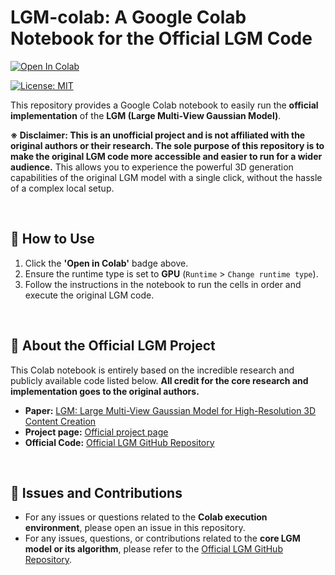 # LGM-colab: A Google Colab Notebook for the Official LGM Code

[![Open In Colab](https://colab.research.google.com/assets/colab-badge.svg)](https://colab.research.google.com/github/jiu31/LGM-colab/blob/main/lgm.ipynb)

[![License: MIT](https://img.shields.io/badge/License-MIT-yellow.svg)](https://github.com/jiu-jung/LGM-colab/blob/main/LICENSE)

This repository provides a Google Colab notebook to easily run the **official implementation** of the **LGM (Large Multi-View Gaussian Model)**.

**※ Disclaimer: This is an unofficial project and is not affiliated with the original authors or their research. The sole purpose of this repository is to make the original LGM code more accessible and easier to run for a wider audience.**
This allows you to experience the powerful 3D generation capabilities of the original LGM model with a single click, without the hassle of a complex local setup.

<br>

## 🚀 How to Use
1.  Click the **'Open in Colab'** badge above.
2.  Ensure the runtime type is set to **GPU** (`Runtime` > `Change runtime type`).
3.  Follow the instructions in the notebook to run the cells in order and execute the original LGM code.

<br>

## 📄 About the Official LGM Project
This Colab notebook is entirely based on the incredible research and publicly available code listed below. **All credit for the core research and implementation goes to the original authors.**

- **Paper:** [LGM: Large Multi-View Gaussian Model for High-Resolution 3D Content Creation](https://arxiv.org/abs/2402.05054)
- **Project page:** [Official project page](https://me.kiui.moe/lgm/)
- **Official Code:** [Official LGM GitHub Repository](https://github.com/3DTopia/LGM)


<br>

## 💬 Issues and Contributions
- For any issues or questions related to the **Colab execution environment**, please open an issue in this repository.
- For any issues, questions, or contributions related to the **core LGM model or its algorithm**, please refer to the [Official LGM GitHub Repository](https://github.com/3DTopia/LGM).
